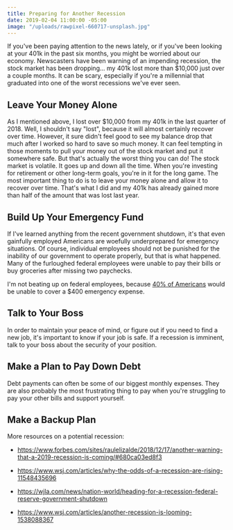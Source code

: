 ```yaml
---
title: Preparing for Another Recession
date: 2019-02-04 11:00:00 -05:00
image: "/uploads/rawpixel-660717-unsplash.jpg"
---
```


If you've been paying attention to the news lately, or if you've been looking at your 401k in the past six months, you might be worried about our economy. Newscasters have been warning of an impending recession, the stock market has been dropping... my 401k lost more than $10,000 just over a couple months. It can be scary, especially if you're a millennial that graduated into one of the worst recessions we've ever seen.

## Leave Your Money Alone

As I mentioned above, I lost over $10,000 from my 401k in the last quarter of 2018. Well, I shouldn't say "lost", because it will almost certainly recover over time. However, it sure didn't feel good to see my balance drop that much after I worked so hard to save so much money. It can feel tempting in those moments to pull your money out of the stock market and put it somewhere safe. But that's actually the worst thing you can do! The stock market is volatile. It goes up and down all the time. When you're investing for retirement or other long-term goals, you're in it for the long game. The most important thing to do is to leave your money alone and allow it to recover over time. That's what I did and my 401k has already gained more than half of the amount that was lost last year.

## Build Up Your Emergency Fund

If I've learned anything from the recent government shutdown, it's that even gainfully employed Americans are woefully underprepared for emergency situations. Of course, individual employees should not be punished for the inability of our government to operate properly, but that is what happened. Many of the furloughed federal employees were unable to pay their bills or buy groceries after missing two paychecks.

I'm not beating up on federal employees, because [40% of Americans](https://money.cnn.com/2018/05/22/pf/emergency-expenses-household-finances/index.html) would be unable to cover a $400 emergency expense.

## Talk to Your Boss

In order to maintain your peace of mind, or figure out if you need to find a new job, it's important to know if your job is safe. If a recession is imminent, talk to your boss about the security of your position.

## Make a Plan to Pay Down Debt

Debt payments can often be some of our biggest monthly expenses. They are also probably the most frustrating thing to pay when you're struggling to pay your other bills and support yourself. 

## Make a Backup Plan

More resources on a potential recession:

* https://www.forbes.com/sites/raulelizalde/2018/12/17/another-warning-that-a-2019-recession-is-coming/#680ca03ed8f3

* https://www.wsj.com/articles/why-the-odds-of-a-recession-are-rising-11548435696

* https://wjla.com/news/nation-world/heading-for-a-recession-federal-reserve-government-shutdown

* https://www.wsj.com/articles/another-recession-is-looming-1538088367